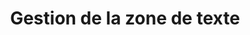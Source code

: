 ﻿---
title: Gestion de la zone de texte
type: docs
weight: 50
url: /fr/net/managing-textbox-of-excel/
---
